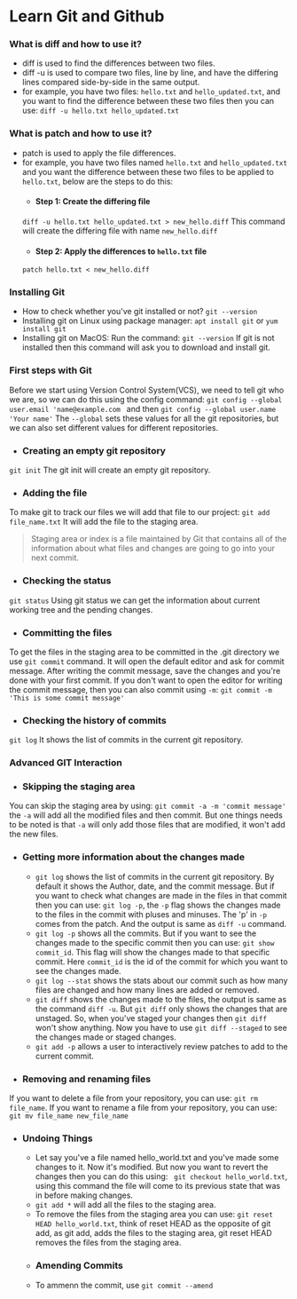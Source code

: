 # Learn Git and Github

### What is diff and how to use it?
- diff is used to find the differences between two files.
- diff -u is used to compare two files, line by line, and have the differing lines compared side-by-side in the same output.
- for example, you have two files:
```hello.txt``` and ```hello_updated.txt```, and you want to find the difference between these two files then you can use:
``` diff -u hello.txt hello_updated.txt ```

### What is patch and how to use it?
- patch is used to apply the file differences.
- for example, you have two files named ```hello.txt``` and ```hello_updated.txt``` and you want the difference between these two files to be applied to ```hello.txt```, below are the steps to do this:
  - #### Step 1: Create the differing file
  ``` diff -u hello.txt hello_updated.txt > new_hello.diff ```
  This command will create the differing file with name ```new_hello.diff```
  - #### Step 2: Apply the differences to ```hello.txt``` file
  ``` patch hello.txt < new_hello.diff ```

### Installing Git
- How to check whether you've git installed or not?
``` git --version ```
- Installing git on Linux using package manager:
``` apt install git ``` or ``` yum install git ```
- Installing git on MacOS:
Run the command: ``` git --version ```
If git is not installed then this command will ask you to download and install git.

### First steps with Git
Before we start using Version Control System(VCS), we need to tell git who we are, so we can do this using the config command:
``` git config --global user.email 'name@example.com  ``` and then ``` git config --global user.name 'Your name' ```
The ``` --global ``` sets these values for all the git repositories, but we can also set different values for different repositories.

- ### Creating an empty git repository
``` git init ``` 
The git init will create an empty git repository.
- ### Adding the file
To make git to track our files we will add that file to our project:
``` git add file_name.txt ```
It will add the file to the staging area.
> Staging area or index is a file maintained by Git that contains all of the information about what files and changes are going to go into your next commit.

- ### Checking the status
``` git status ```
Using git status we can get the information about current working tree and the pending changes.

- ### Committing the files
To get the files in the staging area to be committed in the .git directory we use ``` git commit ``` command. It will open the default editor and ask for commit message. After writing the commit message, save the changes and you're done with your first commit.
If you don't want to open the editor for writing the commit message, then you can also commit using ``` -m ```:
``` git commit -m 'This is some commit message' ```

- ### Checking the history of commits
``` git log ```
It shows the list of commits in the current git repository.

### Advanced GIT Interaction

- ### Skipping the staging area
You can skip the staging area by using:
``` git commit -a -m 'commit message' ```
the  ``` -a ``` will add all the modified files and then commit. But one things needs to be noted is that ``` -a ``` will only add those files that are modified, it won't add the new files. 

- ### Getting more information about the changes made
  - ``` git log ``` shows the list of commits in the current git repository. By default it shows the Author, date, and the commit message. But if you want to check what changes are made in the files in that commit then you can use: ``` git log -p ```, the ``` -p ``` flag shows the changes made to the files in the commit with pluses and minuses. The 'p' in ``` -p ``` comes from the patch. And the output is same as ``` diff -u ``` command.
  - ``` git log -p ``` shows all the commits. But if you want to see the changes made to the specific commit then you can use: ``` git show commit_id ```. This flag will show the changes made to that specific commit. Here ``` commit_id ``` is the id of the commit for which you want to see the changes made.
  - ``` git log --stat ``` shows the stats about our commit such as how many files are changed and how many lines are added or removed.
  - ``` git diff ``` shows the changes made to the files, the output is same as the command ``` diff -u ```. But ``` git diff ``` only shows the changes that are unstaged. So, when you've staged your changes then ``` git diff ``` won't show anything. Now you have to use ``` git diff --staged ``` to see the changes made or staged changes.
  -  ``` git add -p ``` allows a user to interactively review patches to add to the current commit.

- ### Removing and renaming files
If you want to delete a file from your repository, you can use: ``` git rm file_name ```.
If you want to rename a file from your repository, you can use: ``` git mv file_name new_file_name ```

- ### Undoing Things
  - Let say you've a file named hello_world.txt and you've made some changes to it. Now it's modified. But now you want to revert the changes then you can do this using: ``` git checkout hello_world.txt```, using this command the file will come to its previous state that was in before making changes.
  - ``` git add * ``` will add all the files to the staging area.
  - To remove the files from the staging area you can use: ``` git reset HEAD hello_world.txt ```, think of reset HEAD as the opposite of git add, as git add, adds the files to the staging area, git reset HEAD removes the files from the staging area.
  - ### Amending Commits
   - To ammenn the commit, use ``` git commit --amend ``` 

